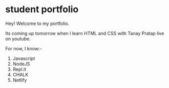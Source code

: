 # student portfolio

Hey! Welcome to my portfolio.

Its coming up tomorrow when I learn HTML and CSS with Tanay Pratap live on youtube.

For now, I know:-
 1. Javascript
 2. NodeJS
 3. Repl.it
 4. CHALK
 5. Netlify



